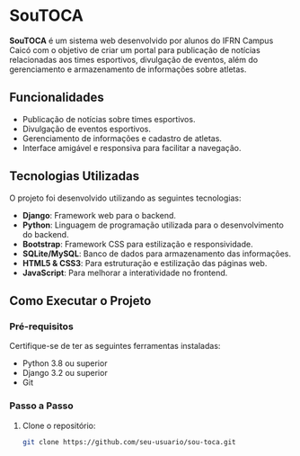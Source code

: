 # SouTOCA

**SouTOCA** é um sistema web desenvolvido por alunos do IFRN Campus Caicó com o objetivo de criar um portal para publicação de notícias relacionadas aos times esportivos, divulgação de eventos, além do gerenciamento e armazenamento de informações sobre atletas.

## Funcionalidades

- Publicação de notícias sobre times esportivos.
- Divulgação de eventos esportivos.
- Gerenciamento de informações e cadastro de atletas.
- Interface amigável e responsiva para facilitar a navegação.
  
## Tecnologias Utilizadas

O projeto foi desenvolvido utilizando as seguintes tecnologias:

- **Django**: Framework web para o backend.
- **Python**: Linguagem de programação utilizada para o desenvolvimento do backend.
- **Bootstrap**: Framework CSS para estilização e responsividade.
- **SQLite/MySQL**: Banco de dados para armazenamento das informações.
- **HTML5 & CSS3**: Para estruturação e estilização das páginas web.
- **JavaScript**: Para melhorar a interatividade no frontend.

## Como Executar o Projeto

### Pré-requisitos

Certifique-se de ter as seguintes ferramentas instaladas:

- Python 3.8 ou superior
- Django 3.2 ou superior
- Git

### Passo a Passo

1. Clone o repositório:
   ```bash
   git clone https://github.com/seu-usuario/sou-toca.git

